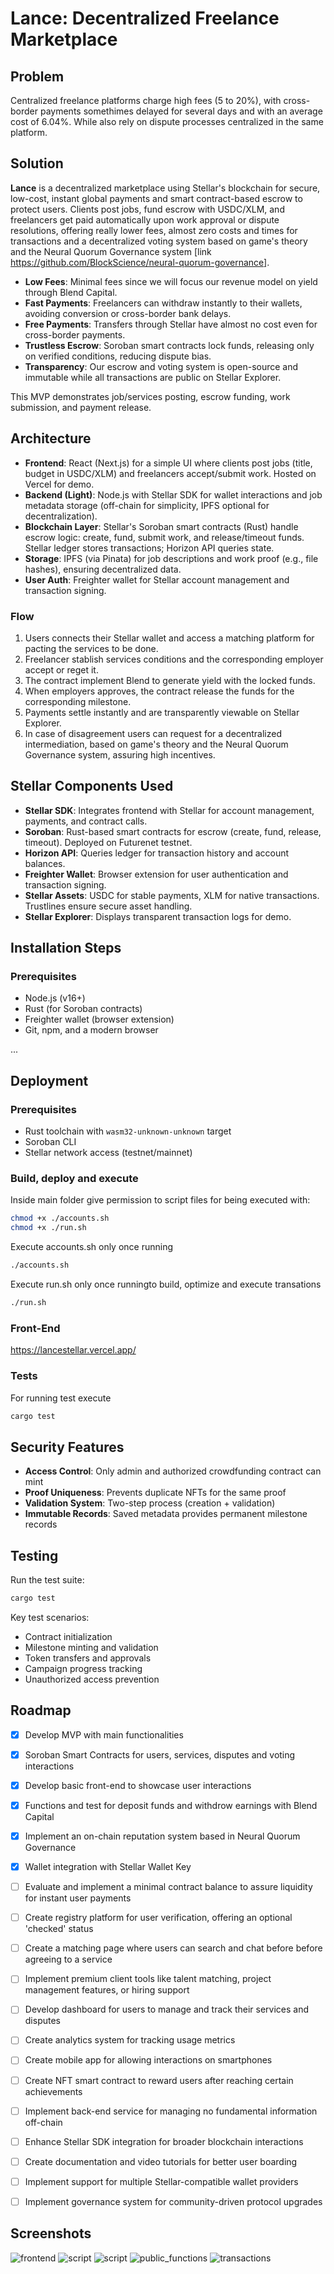 # Lance: Decentralized Freelance Marketplace

## Problem
Centralized freelance platforms charge high fees (5 to 20%), with cross-border payments somethimes  delayed for several days and with an average cost of 6.04%. While also rely on dispute processes centralized in the same platform.

## Solution
**Lance** is a decentralized marketplace using Stellar's blockchain for secure, low-cost, instant global payments and smart contract-based escrow to protect users. Clients post jobs, fund escrow with USDC/XLM, and freelancers get paid automatically upon work approval or dispute resolutions, offering really lower fees, almost zero costs and times for transactions and a decentralized voting system based on game's theory and the Neural Quorum Governance system [link https://github.com/BlockScience/neural-quorum-governance].
- **Low Fees**: Minimal fees since we will focus our revenue model on yield through Blend Capital.
- **Fast Payments**: Freelancers can withdraw instantly to their wallets, avoiding conversion or cross-border bank delays.
- **Free Payments**: Transfers through Stellar have almost no cost even for cross-border payments.
- **Trustless Escrow**: Soroban smart contracts lock funds, releasing only on verified conditions, reducing dispute bias.
- **Transparency**: Our escrow and voting system is open-source and immutable while all transactions are public on Stellar Explorer.

This MVP demonstrates job/services posting, escrow funding, work submission, and payment release.

## Architecture
- **Frontend**: React (Next.js) for a simple UI where clients post jobs (title, budget in USDC/XLM) and freelancers accept/submit work. Hosted on Vercel for demo.
- **Backend (Light)**: Node.js with Stellar SDK for wallet interactions and job metadata storage (off-chain for simplicity, IPFS optional for decentralization).
- **Blockchain Layer**: Stellar's Soroban smart contracts (Rust) handle escrow logic: create, fund, submit work, and release/timeout funds. Stellar ledger stores transactions; Horizon API queries state.
- **Storage**: IPFS (via Pinata) for job descriptions and work proof (e.g., file hashes), ensuring decentralized data.
- **User Auth**: Freighter wallet for Stellar account management and transaction signing.

### Flow
1. Users connects their Stellar wallet and access a matching platform for pacting the services to be done.
2. Freelancer stablish services conditions and the corresponding employer accept or reget it.
3. The contract implement Blend to generate yield with the locked funds.
3. When employers approves, the contract release the funds for the corresponding milestone.
4. Payments settle instantly and are transparently viewable on Stellar Explorer.
5. In case of disagreement users can request for a decentralized intermediation, based on game's theory and the Neural Quorum Governance system, assuring high incentives.  

## Stellar Components Used
- **Stellar SDK**: Integrates frontend with Stellar for account management, payments, and contract calls.
- **Soroban**: Rust-based smart contracts for escrow (create, fund, release, timeout). Deployed on Futurenet testnet.
- **Horizon API**: Queries ledger for transaction history and account balances.
- **Freighter Wallet**: Browser extension for user authentication and transaction signing.
- **Stellar Assets**: USDC for stable payments, XLM for native transactions. Trustlines ensure secure asset handling.
- **Stellar Explorer**: Displays transparent transaction logs for demo.

## Installation Steps
### Prerequisites
- Node.js (v16+)
- Rust (for Soroban contracts)
- Freighter wallet (browser extension)
- Git, npm, and a modern browser

...


## Deployment

### Prerequisites

- Rust toolchain with `wasm32-unknown-unknown` target
- Soroban CLI
- Stellar network access (testnet/mainnet)

### Build, deploy and execute

Inside main folder give permission to script files for being executed with:
```bash
chmod +x ./accounts.sh
chmod +x ./run.sh
```

Execute accounts.sh only once running
```bash
./accounts.sh
```
Execute run.sh only once runningto build, optimize and execute transations
```bash
./run.sh
```

### Front-End

https://lancestellar.vercel.app/

### Tests

For running test execute
```bash
cargo test
```

## Security Features

- **Access Control**: Only admin and authorized crowdfunding contract can mint
- **Proof Uniqueness**: Prevents duplicate NFTs for the same proof
- **Validation System**: Two-step process (creation + validation)
- **Immutable Records**: Saved metadata provides permanent milestone records

## Testing

Run the test suite:

```bash
cargo test
```

Key test scenarios:
- Contract initialization
- Milestone minting and validation
- Token transfers and approvals
- Campaign progress tracking
- Unauthorized access prevention

## Roadmap

- [x] Develop MVP with main functionalities 
- [x] Soroban Smart Contracts for users, services, disputes and voting interactions
- [x] Develop basic front-end to showcase user interactions 
- [x] Functions and test for deposit funds and withdrow earnings with Blend Capital
- [x] Implement an on-chain reputation system based in Neural Quorum Governance
- [x] Wallet integration with Stellar Wallet Key

- [ ] Evaluate and implement a minimal contract balance to assure liquidity for instant user payments
- [ ] Create registry platform for user verification, offering an optional 'checked' status
- [ ] Create a matching page where users can search and chat before before agreeing to a service
- [ ] Implement premium client tools like talent matching, project management features, or hiring support
- [ ] Develop dashboard for users to manage and track their services and disputes
- [ ] Create analytics system for tracking usage metrics
- [ ] Create mobile app for allowing interactions on smartphones
- [ ] Create NFT smart contract to reward users after reaching certain achievements
- [ ] Implement back-end service for managing no fundamental information off-chain
- [ ] Enhance Stellar SDK integration for broader blockchain interactions
- [ ] Create documentation and video tutorials for better user boarding 
- [ ] Implement support for multiple Stellar-compatible wallet providers
- [ ] Implement governance system for community-driven protocol upgrades


## Screenshots

![frontend](images/frontend.png "Front-End")
![script](images/script1.png "Running script 1")
![script](images/script2.png "Running script 2")
![public_functions](images/public_functions.png "Public Functions")
![transactions](images/transactions.png "Transactions")
